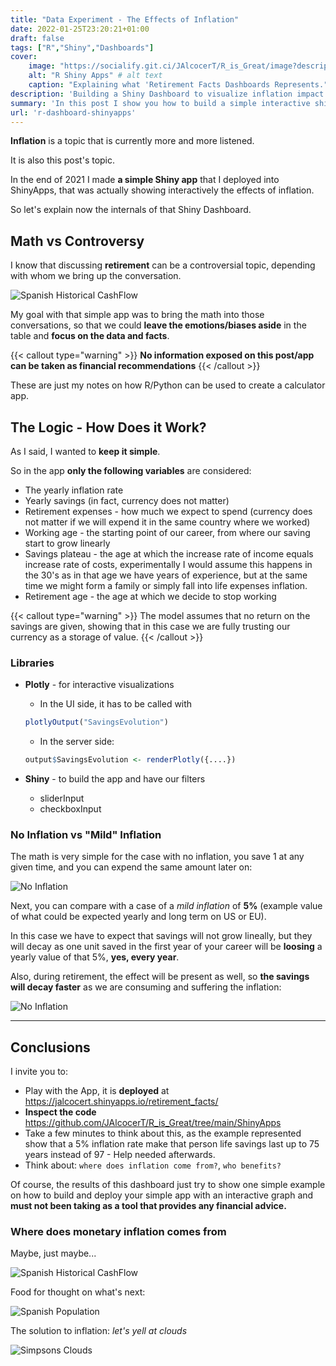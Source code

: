 ```yaml
---
title: "Data Experiment - The Effects of Inflation"
date: 2022-01-25T23:20:21+01:00
draft: false
tags: ["R","Shiny","Dashboards"]
cover:
    image: "https://socialify.git.ci/JAlcocerT/R_is_Great/image?description=1&descriptionEditable=Explaining%20the%20deployed%20Shiny%20Dashboard.&language=1&name=1&owner=1&theme=Auto" # image path/url 
    alt: "R Shiny Apps" # alt text
    caption: "Explaining what 'Retirement Facts Dashboards Represents." 
description: 'Building a Shiny Dashboard to visualize inflation impact on saving. Deploying to shinyapp'
summary: 'In this post I show you how to build a simple interactive shiny dashboard and how to deploy it to shinyapps using its free tier. The topic I chose to visualize is inflation and how affects a person wealth.'
url: 'r-dashboard-shinyapps'
---
```



**Inflation** is a topic that is currently more and more listened.

It is also this post's topic.

In the end of 2021 I made **a simple Shiny app** that I deployed into ShinyApps, that was actually showing interactively the effects of inflation.

So let's explain now the internals of that Shiny Dashboard.

## Math vs Controversy

I know that discussing **retirement** can be a controversial topic, depending with whom we bring up the conversation.

![Spanish Historical CashFlow](/blog_img/outro/fry.webp)


My goal with that simple app was to bring the math into those conversations, so that we could **leave the emotions/biases aside** in the table and **focus on the data and facts**.


{{< callout type="warning" >}}
**No information exposed on this post/app can be taken as financial recommendations** 
{{< /callout >}}

These are just my notes on how R/Python can be used to create a calculator app.


## The Logic - How Does it Work?

As I said, I wanted to **keep it simple**.

So in the app **only the following variables** are considered:

* The yearly inflation rate
* Yearly savings (in fact, currency does not matter)
* Retirement expenses - how much we expect to spend (currency does not matter if we will expend it in the same country where we worked)
* Working age - the starting point of our career, from where our saving start to grow linearly
* Savings plateau - the age at which the increase rate of income equals increase rate of costs, experimentally I would assume this happens in the 30's as in that age we have years of experience, but at the same time we might form a family or simply fall into life expenses inflation.
* Retirement age - the age at which we decide to stop working



{{< callout type="warning" >}}
The model assumes that no return on the savings are given, showing that in this case we are fully trusting our currency as a storage of value.
{{< /callout >}}

### Libraries

* **Plotly** - for interactive visualizations
    * In the UI side, it has to be called with

    ```r
    plotlyOutput("SavingsEvolution")
    ```
    * In the server side:
    ```r
    output$SavingsEvolution <- renderPlotly({....})
    ```
* **Shiny** - to build the app and have our filters
    * sliderInput
    * checkboxInput

### No Inflation vs "Mild" Inflation

The math is very simple for the case with no inflation, you save 1 at any given time, and you can expend the same amount later on:

![No Inflation](/blog_img/data-experiments/Inflation_No.JPG)

Next, you can compare with a case of a *mild inflation* of **5%** (example value of what could be expected yearly and long term on US or EU).

In this case we have to expect that savings will not grow lineally, but they will decay as one unit saved in the first year of your career will be **loosing** a yearly value of that 5%, **yes, every year**.

Also, during retirement, the effect will be present as well, so **the savings will decay faster** as we are consuming and suffering the inflation:

![No Inflation](/blog_img/data-experiments/Inflation_Mild.JPG)

---

## Conclusions

I invite you to:

* Play with the App, it is **deployed** at <https://jalcocert.shinyapps.io/retirement_facts/>
* **Inspect the code** <https://github.com/JAlcocerT/R_is_Great/tree/main/ShinyApps>
* Take a few minutes to think about this, as the example represented show that a 5% inflation rate make that person life savings last up to 75 years instead of 97 - Help needed afterwards.
* Think about: `where does inflation come from?`, `who benefits?`

Of course, the results of this dashboard just try to show one simple example on how to build and deploy your simple app with an interactive graph and **must not been taking as a tool that provides any financial advice.**

### Where does monetary inflation comes from

Maybe, just maybe...

![Spanish Historical CashFlow](/blog_img/outro/deficit.png)

Food for thought on what's next:

![Spanish Population](/blog_img/outro/piramideesp.gif)

The solution to inflation: *let's yell at clouds*

![Simpsons Clouds](/blog_img/outro/old-man-yells-at-cloud-yelling.gif)